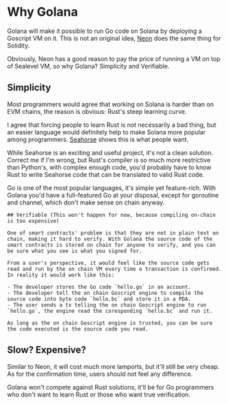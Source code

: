 # Why Golana

Golana will make it possible to run Go code on Solana by deploying a Goscript VM on it. This is not an original idea, [Neon](https://neon-labs.org/) does the same thing for Solidity.

Obviously, Neon has a good reason to pay the price of running a VM on top of Sealevel VM, so why Golana? Simplicity and Verifiable.

## Simplicity

Most programmers would agree that working on Solana is harder than on EVM chains, the reason is obvious: Rust's steep learning curve.

I agree that forcing people to learn Rust is not necessarily a bad thing, but an easier language would definitely help to make Solana more popular among programmers. [Seahorse](https://seahorse-lang.org/) shows this is what people want.

While Seahorse is an exciting and useful project, it's not a clean solution. Correct me if I'm wrong, but Rust's compiler is so much more restrictive than Python's, with complex enough code, you'd probably have to know Rust to write Seahorse code that can be translated to valid Rust code.

Go is one of the most popular languages, it's simple yet feature-rich. With Golana you'd have a full-featured Go at your disposal, except for goroutine and channel, which don't make sense on chain anyway.

```text
## Verifiable (This won't happen for now, because compiling on-chain is too expensive)

One of smart contracts' problem is that they are not in plain text on chain, making it hard to verify. With Golana the source code of the smart contracts is stored on chain for anyone to verify, and you can be sure what you see is what you signed for.

From a user's perspective, it would feel like the source code gets read and run by the on chain VM every time a transaction is confirmed. In reality it would work like this:

- The developer stores the Go code `hello.go` in an account.
- The developer tell the on chain Goscript engine to compile the source code into byte code `hello.bc` and store it in a PDA.
- The user sends a tx telling the on chain Goscript engine to run `hello.go`, the engine read the coresponding `hello.bc` and run it.

As long as the on chain Goscript engine is trusted, you can be sure the code executed is the source code you read.
```

## Slow? Expensive?

Similar to Neon, it will cost much more lamports, but it'll still be very cheap. As for the confirmation time, users should not feel any difference.

Golana won't compete against Rust solutions, it'll be for Go programmers who don't want to learn Rust or those who want true verification.
